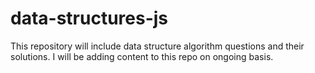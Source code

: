 # data-structures-js
This repository will include data structure algorithm questions and their solutions. 
I will be adding content to this repo on ongoing basis. 
